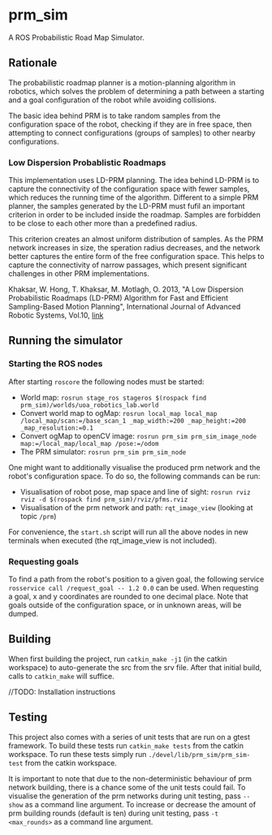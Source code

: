 # prm_sim
A ROS Probabilistic Road Map Simulator.

## Rationale

The probabilistic roadmap planner is a motion-planning algorithm in robotics, which solves the problem of determining a path between a starting and a goal configuration of the robot while avoiding collisions.

The basic idea behind PRM is to take random samples from the configuration space of the robot, checking if they are in free space, then attempting to connect configurations (groups of samples) to other nearby configurations.

### Low Dispersion Probablistic Roadmaps

This implementation uses LD-PRM planning. The idea behind LD-PRM is to capture the connectivity of the configuration space with fewer samples, which reduces the running time of the algorithm. Different to a simple PRM planner, the samples generated by the LD-PRM must fufil an important criterion in order to be included inside the roadmap. Samples are forbidden to be close to each other more than a predefined radius.

This criterion creates an almost uniform distribution of samples. As the PRM network increases in size, the speration radius decreases, and the network better captures the entire form of the free configuration space. This helps to capture the connectivity of narrow passages, which present significant challenges in other PRM implementations.

Khaksar, W. Hong, T. Khaksar, M. Motlagh, O. 2013, "A Low Dispersion Probabilistic Roadmaps (LD-PRM) Algorithm for Fast and Efficient Sampling-Based Motion Planning", International Journal of Advanced Robotic Systems, Vol.10, [link](http://cdn.intechopen.com/pdfs/45913.pdf)

## Running the simulator
### Starting the ROS nodes

After starting `roscore` the following nodes must be started:

- World map: `rosrun stage_ros stageros $(rospack find prm_sim)/worlds/uoa_robotics_lab.world`
- Convert world map to ogMap: `rosrun local_map local_map /local_map/scan:=/base_scan_1 _map_width:=200 _map_height:=200 _map_resolution:=0.1`
- Convert ogMap to openCV image: `rosrun prm_sim prm_sim_image_node map:=/local_map/local_map /pose:=/odom`
- The PRM simulator: `rosrun prm_sim prm_sim_node`

One might want to additionally visualise the produced prm network and the robot's configuration space. To do so, the following commands can be run:
- Visualisation of robot pose, map space and line of sight: `rosrun rviz rviz -d $(rospack find prm_sim)/rviz/pfms.rviz`
- Visualisation of the prm network and path: `rqt_image_view` (looking at topic `/prm`)

For convenience, the `start.sh` script will run all the above nodes in new terminals when executed (the rqt_image_view is not included).

### Requesting goals

To find a path from the robot's position to a given goal, the following service `rosservice call /request_goal -- 1.2 0.0` can be used. When requesting a goal, x and y coordinates are rounded to one decimal place. Note that goals outside of the configuration space, or in unknown areas, will be dumped.

## Building

When first building the project, run `catkin_make -j1` (in the catkin workspace) to auto-generate the src from the srv file. After that initial build, calls to `catkin_make` will suffice.

//TODO: Installation instructions

## Testing

This project also comes with a series of unit tests that are run on a gtest framework. To build these tests run `catkin_make tests` from the catkin workspace. To run these tests simply run `./devel/lib/prm_sim/prm_sim-test` from the catkin workspace.

It is important to note that due to the non-deterministic behaviour of prm network building, there is a chance some of the unit tests could fail. To visualise the generation of the prm networks during unit testing, pass `--show` as a command line argument. To increase or decrease the amount of prm building rounds (default is ten) during unit testing, pass `-t <max_rounds>` as a command line argument.
